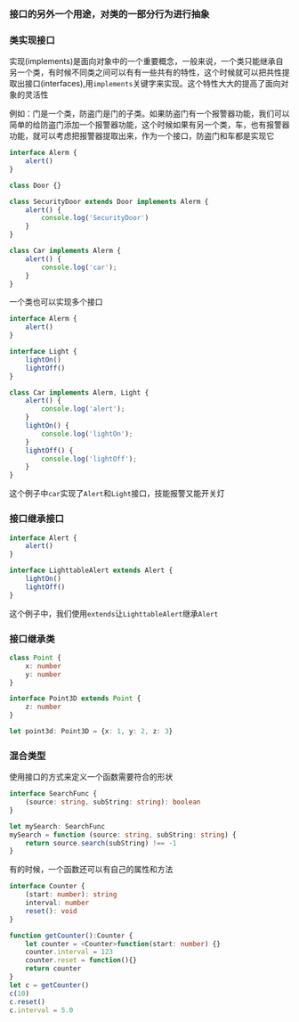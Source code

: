 ### 接口的另外一个用途，对类的一部分行为进行抽象

### 类实现接口
实现(implements)是面向对象中的一个重要概念，一般来说，一个类只能继承自另一个类，有时候不同类之间可以有有一些共有的特性，这个时候就可以把共性提取出接口(interfaces),用`implements`关键字来实现。这个特性大大的提高了面向对象的灵活性

例如：门是一个类，防盗门是门的子类。如果防盗门有一个报警器功能，我们可以简单的给防盗门添加一个报警器功能，这个时候如果有另一个类，车，也有报警器功能，就可以考虑把报警器提取出来，作为一个接口，防盗门和车都是实现它

```TypeScript
interface Alerm {
    alert()
}

class Door {}

class SecurityDoor extends Door implements Alerm {
    alert() {
        console.log('SecurityDoor')
    }
}

class Car implements Alerm {
    alert() {
        console.log('car');
    }
}
```
一个类也可以实现多个接口
```TypeScript
interface Alerm {
    alert()
}

interface Light {
    lightOn()
    lightOff()
}

class Car implements Alerm, Light {
    alert() {
        console.log('alert');
    }
    lightOn() {
        console.log('lightOn');
    }
    lightOff() {
        console.log('lightOff');
    }
}
```
这个例子中`car`实现了`Alert`和`Light`接口，技能报警又能开关灯

### 接口继承接口
```TypeScript
interface Alert {
    alert()
}

interface LighttableAlert extends Alert {
    lightOn()
    lightOff()
}
```
这个例子中，我们使用`extends`让`LighttableAlert`继承`Alert`

### 接口继承类
```TypeScript
class Point {
    x: number
    y: number
}

interface Point3D extends Point {
    z: number
}

let point3d: Point3D = {x: 1, y: 2, z: 3}
```

### 混合类型
使用接口的方式来定义一个函数需要符合的形状
```TypeScript
interface SearchFunc {
    (source: string, subString: string): boolean
}

let mySearch: SearchFunc
mySearch = function (source: string, subString: string) {
    return source.search(subString) !== -1
}
```
有的时候，一个函数还可以有自己的属性和方法
```TypeScript
interface Counter {
    (start: number): string
    interval: number
    reset(): void
}

function getCounter():Counter {
    let counter = <Counter>function(start: number) {}
    counter.interval = 123
    counter.reset = function(){}
    return counter
}
let c = getCounter()
c(10)
c.reset()
c.interval = 5.0
```
